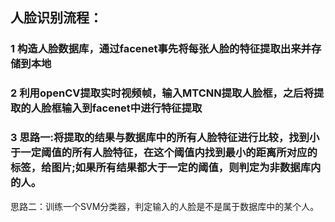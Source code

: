 ## 人脸识别流程：
### 1 构造人脸数据库，通过facenet事先将每张人脸的特征提取出来并存储到本地
### 2 利用openCV提取实时视频帧，输入MTCNN提取人脸框，之后将提取的人脸框输入到facenet中进行特征提取
### 3 思路一:将提取的结果与数据库中的所有人脸特征进行比较，找到小于一定阈值的所有人脸特征，在这个阈值内找到最小的距离所对应的标签，给图片;如果所有结果都大于一定的阈值，则判定为非数据库内的人。
思路二：训练一个SVM分类器，判定输入的人脸是不是属于数据库中的某个人。
